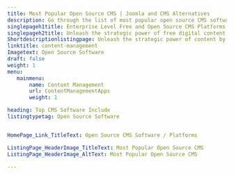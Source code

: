 ```yaml
---
title: Most Popular Open Source CMS | Joomla and CMS Alternatives
description: Go through the list of most popular open source CMS software suiting your business needs. All the CMS Software listed here are widely recommended by users. 
singlepageh1title: Enterprise Level Free and Open Source CMS Platforms
singlepageh2title: Unleash the strategic power of free digital content management software - be it a single website or multilingual sites across desktop and smart devices.
Shortdescriptionlistingpage: Unleash the strategic power of content by managing content from one place - be it a single website or multilingual sites across desktop and smart devices.
linktitle: content-management
Imagetext: Open Source Software 
draft: false
weight: 1
menu:
   mainmenu: 
       name: Content Management 
       url: ContentManagementApps
       weight: 1

heading: Top CMS Software Include
listingtypetag: Open Source Software 


HomePage_Link_TitleText: Open Source CMS Software / Platforms

ListingPage_HeaderImage_TitleText: Most Popular Open Source CMS
ListingPage_HeaderImage_AltText: Most Popular Open Source CMS

---
```


